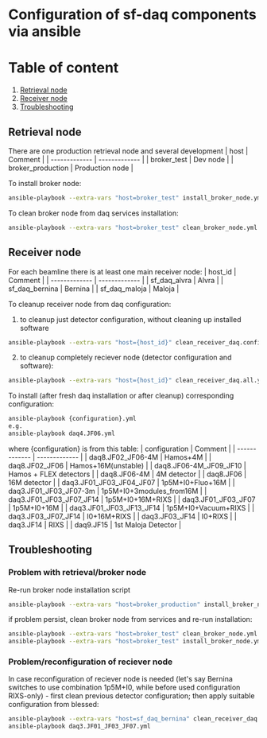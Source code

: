 # Configuration of sf-daq components via ansible

# Table of content
1. [Retrieval node](#retrieval)
2. [Receiver node](#receiver)
3. [Troubleshooting](#troubles)

<a id="retrieval"></a>
## Retrieval node

There are one production retrieval node and several development
| host  | Comment |
| ------------- | ------------- |
| broker_test  | Dev node  |
| broker_production  | Production node  |

 To install broker node:
```bash
ansible-playbook --extra-vars "host=broker_test" install_broker_node.yml
```

 To clean broker node from daq services installation:
 ```bash
 ansible-playbook --extra-vars "host=broker_test" clean_broker_node.yml
 ```

<a id="receiver"></a>
## Receiver node

For each beamline there is at least one main receiver node:
| host_id  | Comment |
| ------------- | ------------- |
| sf_daq_alvra  | Alvra  |
| sf_daq_bernina  | Bernina  |
| sf_daq_maloja | Maloja |

To cleanup receiver node from daq configuration:
  1. to cleanup just detector configuration, without cleaning up installed software
```bash
ansible-playbook --extra-vars "host={host_id}" clean_receiver_daq.config.yml
```
  2. to cleanup completely reciever node (detector configuration and software):
```bash
ansible-playbook --extra-vars "host={host_id}" clean_receiver_daq.all.yml
```
To install (after fresh daq installation or after cleanup) corresponding configuration:
```bash
ansible-playbook {configuration}.yml
e.g.
ansible-playbook daq4.JF06.yml
```
where {configuration} is from this table:
| configuration  | Comment |
| ------------- | ------------- |
| daq8.JF02_JF06-4M | Hamos+4M  |
| daq8.JF02_JF06  | Hamos+16M(unstable)  |
| daq8.JF06-4M_JF09_JF10 | Hamos + FLEX detectors |
| daq8.JF06-4M | 4M detector |
| daq8.JF06 | 16M detector |
| daq3.JF01_JF03_JF04_JF07 | 1p5M+I0+Fluo+16M |
| daq3.JF01_JF03_JF07-3m | 1p5M+I0+3modules_from16M |
| daq3.JF01_JF03_JF07_JF14 | 1p5M+I0+16M+RIXS |
| daq3.JF01_JF03_JF07 | 1p5M+I0+16M |
| daq3.JF01_JF03_JF13_JF14 | 1p5M+I0+Vacuum+RIXS |
| daq3.JF03_JF07_JF14 | I0+16M+RIXS |
| daq3.JF03_JF14 | I0+RIXS |
| daq3.JF14 | RIXS |
| daq9.JF15 | 1st Maloja Detector |

<a id="troubles"></a>
## Troubleshooting

### Problem with retrieval/broker node
Re-run broker node installation script 
```bash
ansible-playbook --extra-vars "host=broker_production" install_broker_node.yml
```
if problem persist, clean broker node from services and re-run installation:
```bash
ansible-playbook --extra-vars "host=broker_test" clean_broker_node.yml
ansible-playbook --extra-vars "host=broker_test" install_broker_node.yml
```

### Problem/reconfiguration of reciever node
In case reconfiguration of reciever node is needed (let's say Bernina switches to use combination 1p5M+I0, while before used configuration RIXS-only) - first clean previous detector configuration; then apply suitable configuration from blessed:
```bash
ansible-playbook --extra-vars "host=sf_daq_bernina" clean_receiver_daq.config.yml
ansible-playbook daq3.JF01_JF03_JF07.yml
```
